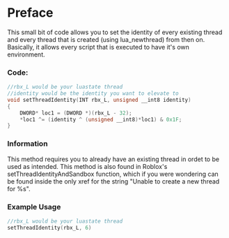 # Preface
This small bit of code allows you to set the identity of every existing thread and every thread that is created (using lua_newthread) from then on. Basically, it allows every script that is executed to have it's own environment.
### Code:
```c++
//rbx_L would be your luastate thread
//identity would be the identity you want to elevate to
void setThreadIdentity(INT rbx_L, unsigned __int8 identity)
{
    DWORD* loc1 = (DWORD *)(rbx_L - 32);
    *loc1 ^= (identity ^ (unsigned __int8)*loc1) & 0x1F;
}
```
### Information
This method requires you to already have an existing thread in ordet to be used as intended. This method is also found in Roblox's setThreadIdentityAndSandbox function, which if you were wondering can be found inside the only xref for the string "Unable to create a new thread for %s".

### Example Usage
```c++
//rbx_L would be your luastate thread
setThreadIdentity(rbx_L, 6)
```
